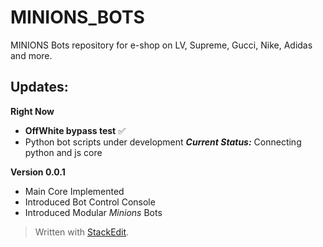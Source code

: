
# MINIONS_BOTS
MINIONS Bots repository for e-shop on LV, Supreme, Gucci, Nike, Adidas and more.

## Updates:
**Right Now**

 - **OffWhite bypass test**  ✅
 - Python bot scripts under development 
***Current Status:*** Connecting python and js core

**Version 0.0.1**

 - Main Core Implemented
 - Introduced Bot Control Console
 - Introduced Modular *Minions* Bots

> Written with [StackEdit](https://stackedit.io/).
